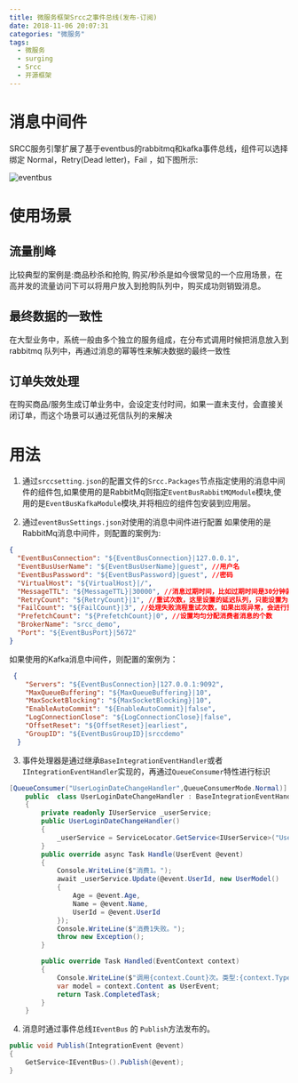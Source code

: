 ```yaml
---
title: 微服务框架Srcc之事件总线(发布-订阅)
date: 2018-11-06 20:07:31
categories: "微服务"
tags:
  - 微服务
  - surging
  - Srcc
  - 开源框架
---
```


# 消息中间件
SRCC服务引擎扩展了基于eventbus的rabbitmq和kafka事件总线，组件可以选择绑定 Normal，Retry(Dead letter)，Fail ，如下图所示:

![eventbus](evnetbus.png)

# 使用场景
## 流量削峰
比较典型的案例是:商品秒杀和抢购, 购买/秒杀是如今很常见的一个应用场景，在高并发的流量访问下可以将用户放入到抢购队列中，购买成功则销毁消息。

## 最终数据的一致性
在大型业务中，系统一般由多个独立的服务组成，在分布式调用时候把消息放入到rabbitmq 队列中，再通过消息的幂等性来解决数据的最终一致性

## 订单失效处理
在购买商品/服务生成订单业务中，会设定支付时间，如果一直未支付，会直接关闭订单，而这个场景可以通过死信队列的来解决

# 用法
1. 通过`srccsetting.json`的配置文件的`Srcc.Packages`节点指定使用的消息中间件的组件包,如果使用的是RabbitMq则指定`EventBusRabbitMQModule`模块,使用的是`EventBusKafkaModule`模块,并将相应的组件包安装到应用层。

2. 通过`eventBusSettings.json`对使用的消息中间件进行配置
如果使用的是RabbitMq消息中间件，则配置的案例为:
```json
{
  "EventBusConnection": "${EventBusConnection}|127.0.0.1",
  "EventBusUserName": "${EventBusUserName}|guest", //用户名
  "EventBusPassword": "${EventBusPassword}|guest", //密码
  "VirtualHost": "${VirtualHost}|/",
  "MessageTTL": "${MessageTTL}|30000", //消息过期时间，比如过期时间是30分钟就是1800000
  "RetryCount": "${RetryCount}|1", //重试次数，这里设置的延迟队列，只能设置为1
  "FailCount": "${FailCount}|3", //处理失败流程重试次数，如果出现异常，会进行重试
  "PrefetchCount": "${PrefetchCount}|0", //设置均匀分配消费者消息的个数
  "BrokerName": "srcc_demo",
  "Port": "${EventBusPort}|5672"
}
```

如果使用的Kafka消息中间件，则配置的案例为：

```json
 {
    "Servers": "${EventBusConnection}|127.0.0.1:9092",
    "MaxQueueBuffering": "${MaxQueueBuffering}|10",
    "MaxSocketBlocking": "${MaxSocketBlocking}|10",
    "EnableAutoCommit": "${EnableAutoCommit}|false",
    "LogConnectionClose": "${LogConnectionClose}|false",
    "OffsetReset": "${OffsetReset}|earliest",
    "GroupID": "${EventBusGroupID}|srccdemo"
  }
```

3. 事件处理器是通过继承`BaseIntegrationEventHandler`或者`IIntegrationEventHandler`实现的，再通过`QueueConsumer`特性进行标识

```csharp
[QueueConsumer("UserLoginDateChangeHandler",QueueConsumerMode.Normal)]
    public  class UserLoginDateChangeHandler : BaseIntegrationEventHandler<UserEvent>
    {
        private readonly IUserService _userService;
        public UserLoginDateChangeHandler()
        {
            _userService = ServiceLocator.GetService<IUserService>("User");
        }
        public override async Task Handle(UserEvent @event)
        {
            Console.WriteLine($"消费1。");
            await _userService.Update(@event.UserId, new UserModel()
            {
                Age = @event.Age,
                Name = @event.Name,
                UserId = @event.UserId
            });
            Console.WriteLine($"消费1失败。");
            throw new Exception();
        }

        public override Task Handled(EventContext context)
        {
            Console.WriteLine($"调用{context.Count}次。类型:{context.Type}");
            var model = context.Content as UserEvent;
            return Task.CompletedTask;
        }
    }
```

4. 消息时通过事件总线`IEventBus` 的 `Publish`方法发布的。

```csharp
public void Publish(IntegrationEvent @event)
{
    GetService<IEventBus>().Publish(@event);
}
```